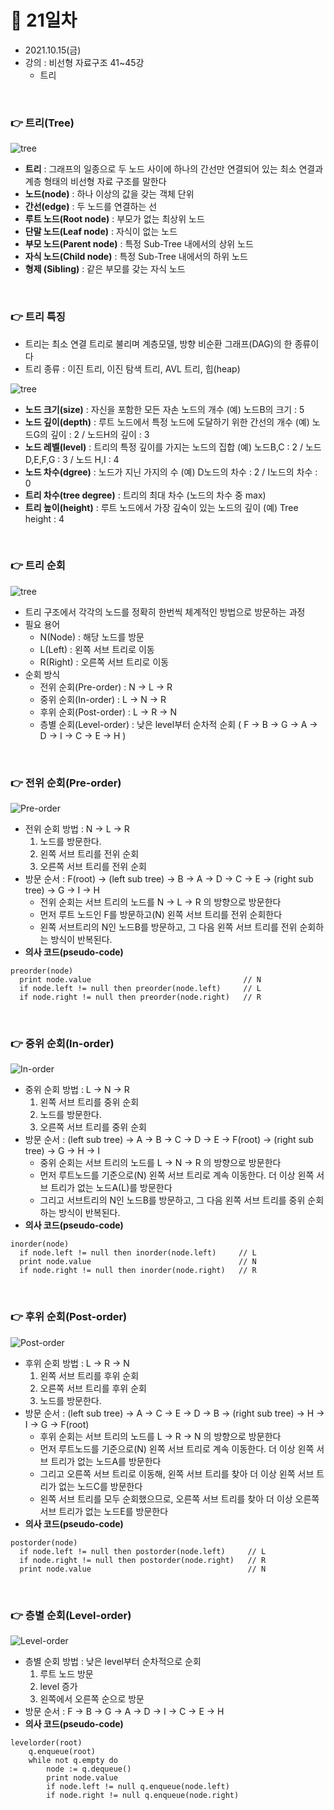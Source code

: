 # 📌 21일차 
- 2021.10.15(금)
- 강의 : 비선형 자료구조 41~45강
  - 트리
  
<br>

### 👉 트리(Tree)

![tree](img/001.png)

- **트리** : 그래프의 일종으로 두 노드 사이에 하나의 간선만 연결되어 있는 최소 연결과 계층 형태의 비선형 자료 구조를 말한다
- **노드(node)** : 하나 이상의 값을 갖는 객체 단위 
- **간선(edge)** : 두 노드를 연결하는 선 
- **루트 노드(Root node)** : 부모가 없는 최상위 노드
- **단말 노드(Leaf node)** : 자식이 없는 노드
- **부모 노드(Parent node)** : 특정 Sub-Tree 내에서의 상위 노드
- **자식 노드(Child node)** : 특정 Sub-Tree 내에서의 하위 노드
- **형제 (Sibling)** : 같은 부모를 갖는 자식 노드

<br> 




### 👉 트리 특징
- 트리는 최소 연결 트리로 불리며 계층모델, 방향 비순환 그래프(DAG)의 한 종류이다
- 트리 종류 : 이진 트리, 이진 탐색 트리, AVL 트리, 힙(heap)

![tree](img/002.png)

- **노드 크기(size)** : 자신을 포함한 모든 자손 노드의 개수 (예) 노드B의 크기 : 5
- **노드 깊이(depth)** : 루트 노드에서 특정 노드에 도달하기 위한 간선의 개수 (예) 노드G의 깊이 : 2 / 노드H의 깊이 : 3
- **노드 레벨(level)** : 트리의 특정 깊이를 가지는 노드의 집합 (예) 노드B,C : 2 / 노드 D,E,F,G : 3 / 노드 H,I : 4
- **노드 차수(dgree)** : 노드가 지닌 가지의 수 (예) D노드의 차수 : 2  / I노드의 차수 : 0
- **트리 차수(tree degree)** : 트리의 최대 차수 (노드의 차수 중 max)
- **트리 높이(height)** : 루트 노드에서 가장 깊숙이 있는 노드의 깊이 (예) Tree height : 4



<br>




### 👉 트리 순회

![tree](img/003.png)

- 트리 구조에서 각각의 노드를 정확히 한번씩 체계적인 방법으로 방문하는 과정
- 필요 용어 
  - N(Node) : 해당 노드를 방문
  - L(Left) : 왼쪽 서브 트리로 이동
  - R(Right) : 오른쪽 서브 트리로 이동
- 순회 방식
  - 전위 순회(Pre-order) : N → L → R
  - 중위 순회(In-order) : L → N → R
  - 후위 순회(Post-order) : L → R → N
  - 층별 순회(Level-order) : 낮은 level부터 순차적 순회 ( F → B → G → A → D → I → C → E → H )

<br>





### 👉 전위 순회(Pre-order)

![Pre-order](img/004.png)

- 전위 순회 방법 : N → L → R
  1. 노드를 방문한다.
  2. 왼쪽 서브 트리를 전위 순회
  3. 오른쪽 서브 트리를 전위 순회
- 방문 순서 : F(root) → (left sub tree) → B → A → D → C → E → (right sub tree) → G → I → H
  - 전위 순회는 서브 트리의 노드를 N → L → R 의 방향으로 방문한다
  - 먼저 루트 노드인 F를 방문하고(N) 왼쪽 서브 트리를 전위 순회한다 
  - 왼쪽 서브트리의 N인 노드B를 방문하고, 그 다음 왼쪽 서브 트리를 전위 순회하는 방식이 반복된다.
- **의사 코드(pseudo-code)**
```text
preorder(node) 
  print node.value                                  // N
  if node.left != null then preorder(node.left)     // L
  if node.right != null then preorder(node.right)   // R
```

<br>



### 👉 중위 순회(In-order)

![In-order](img/005.png)

- 중위 순회 방법 : L → N → R 
  1. 왼쪽 서브 트리를 중위 순회
  2. 노드를 방문한다.
  3. 오른쪽 서브 트리를 중위 순회
- 방문 순서 : (left sub tree) → A → B → C → D → E → F(root) → (right sub tree) → G → H → I
  - 중위 순회는 서브 트리의 노드를 L → N → R 의 방향으로 방문한다
  - 먼저 루트노드를 기준으로(N) 왼쪽 서브 트리로 계속 이동한다. 더 이상 왼쪽 서브 트리가 없는 노드A(L)를 방문한다 
  - 그리고 서브트리의 N인 노드B를 방문하고, 그 다음 왼쪽 서브 트리를 중위 순회하는 방식이 반복된다.
- **의사 코드(pseudo-code)**
```text
inorder(node) 
  if node.left != null then inorder(node.left)     // L
  print node.value                                 // N
  if node.right != null then inorder(node.right)   // R
```
<br>



### 👉 후위 순회(Post-order)

![Post-order](img/006.png)

- 후위 순회 방법 : L → R → N
  1. 왼쪽 서브 트리를 후위 순회
  2. 오른쪽 서브 트리를 후위 순회
  3. 노드를 방문한다.
- 방문 순서 : (left sub tree) → A → C → E → D → B → (right sub tree) → H → I → G → F(root)
  - 후위 순회는 서브 트리의 노드를 L → R → N 의 방향으로 방문한다
  - 먼저 루트노드를 기준으로(N) 왼쪽 서브 트리로 계속 이동한다. 더 이상 왼쪽 서브 트리가 없는 노드A를 방문한다 
  - 그리고 오른쪽 서브 트리로 이동해, 왼쪽 서브 트리를 찾아 더 이상 왼쪽 서브 트리가 없는 노드C를 방문한다
  - 왼쪽 서브 트리를 모두 순회했으므로, 오른쪽 서브 트리를 찾아 더 이상 오른쪽 서브 트리가 없는 노드E를 방문한다 
- **의사 코드(pseudo-code)**
```text
postorder(node) 
  if node.left != null then postorder(node.left)     // L
  if node.right != null then postorder(node.right)   // R
  print node.value                                   // N
```


<br>




### 👉 층별 순회(Level-order)

![Level-order](img/007.png)

- 층별 순회 방법 : 낮은 level부터 순차적으로 순회
  1. 루트 노드 방문
  2. level 증가
  3. 왼쪽에서 오른쪽 순으로 방문
- 방문 순서 : F → B → G → A → D → I → C → E → H
- **의사 코드(pseudo-code)**
```text
levelorder(root)                               
    q.enqueue(root)
    while not q.empty do
        node := q.dequeue()
        print node.value
        if node.left != null q.enqueue(node.left)
        if node.right != null q.enqueue(node.right)
```


<br>










